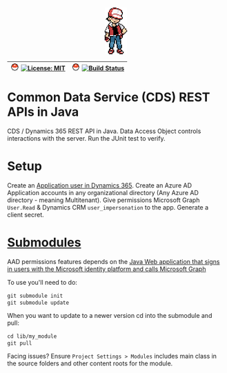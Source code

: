 <p align="center"><img src="img/red.png"></p>

| <img src="img/poke.svg" height="16"> [![License: MIT](https://img.shields.io/badge/License-MIT-grey.svg)](https://opensource.org/licenses/MIT) | <img src="img/poke.svg" height="16"> [![Build Status](https://travis-ci.org/gregdegruy/dynamics-rest-api.svg?branch=master)](https://travis-ci.org/gregdegruy/dynamics-rest-api) |
| :- | :- |

# Common Data Service (CDS) REST APIs in Java

CDS / Dynamics 365 REST API in Java. Data Access Object controls interactions with the server. Run the JUnit test to verify.

# Setup

Create an [Application user in Dynamics 365](https://docs.microsoft.com/en-us/power-platform/admin/create-users-assign-online-security-roles#create-an-application-user).
Create an Azure AD Application accounts in any organizational directory (Any Azure AD directory - meaning Multitenant). Give permissions Microsoft Graph `User.Read` & Dynamics CRM `user_impersonation` to the app. Generate a client secret.

# [Submodules](https://stackoverflow.com/a/7813286/5266970)
AAD permissions features depends on the [Java Web application that signs in users with the Microsoft identity platform and calls Microsoft Graph](https://github.com/Azure-Samples/ms-identity-java-webapp)

To use you'll need to do:
```
git submodule init
git submodule update
```

When you want to update to a newer version cd into the submodule and pull:
```
cd lib/my_module
git pull
```

Facing issues? Ensure `Project Settings > Modules` includes main class in the source folders and other content roots for the module.
